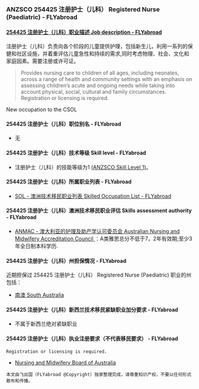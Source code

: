 ### ANZSCO 254425 注册护士（儿科） Registered Nurse (Paediatric) - FLYabroad ###

####  [254425 注册护士（儿科）职业描述 Job description - FLYabroad](http://www.flyabroadvisa.com/anzsco/2544.html#254425)

注册护士（儿科）负责向各个阶段的儿童提供护理，包括新生儿，利用一系列的保健和社区设施，并着重评估儿童急性和持续的需求,同时考虑物理、社会、文化和家庭因素。需要注册或许可证。

> Provides nursing care to children of all ages, including neonates, across a range of health and community settings with an emphasis on assessing children’s acute and ongoing needs while taking into account physical, social, cultural and family circumstances. Registration or licensing is required.

New occupation to the CSOL

#### 254425 注册护士（儿科）职位别名 - FLYabroad
 
- 无

#### 254425 注册护士（儿科）技术等级 Skill level - FLYabroad

- 注册护士（儿科）的技能等级为1 [(ANZSCO Skill Level 1)](http://www.flyabroadvisa.com/anzsco/)。

#### 254425 注册护士（儿科）所属职业列表 - FLYabroad

- [SOL - 澳洲技术移民职业列表 Skilled Occupation List - FLYabroad](http://www.flyabroadvisa.com/sol/)

#### 254425 注册护士（儿科）澳洲技术移民职业评估 Skills assessment authority - FLYabroad

- [ANMAC - 澳大利亚的护理及助产学认可委员会 Australian Nursing and Midwifery Accreditation Council ](http://www.flyabroadvisa.com/ass/anmac.html)：A类雅思总分不低于7，2年有效期;至少3年全日制本科学历.

#### 254425 注册护士（儿科）州担保情况 - FLYabroad

近期担保过 254425 注册护士（儿科） Registered Nurse (Paediatric) 职业的州包括：

- [南澳 South Australia](http://www.flyabroadvisa.com/zdb/sa.html)

#### 254425 注册护士（儿科）新西兰技术移民紧缺职业加分要求 - FLYabroad

- 不属于新西兰绝对紧缺职业

#### 254425 注册护士（儿科）执业注册要求（不代表移民要求） - FLYabroad

    Registration or licensing is required.

- [Nursing and Midwifery Board of Australia ](http://www.nursingmidwiferyboard.gov.au/)

`本文由飞出国（FLYabroad @Copyright）独家整理完成，请尊重知识产权，不要以任何形式散布和传播。`